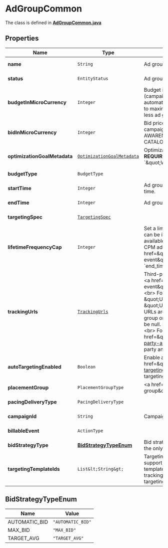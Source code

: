 

# AdGroupCommon

The class is defined in **[AdGroupCommon.java](../../src/main/java/org/openapitools/model/AdGroupCommon.java)**

## Properties

Name | Type | Description | Notes
------------ | ------------- | ------------- | -------------
**name** | `String` | Ad group name. |  [optional property]
**status** | `EntityStatus` | Ad group/entity status. |  [optional property]
**budgetInMicroCurrency** | `Integer` | Budget in micro currency. This field is **REQUIRED** for non-CBO (campaign budget optimization) campaigns.  A CBO campaign automatically generates ad group budgets from its campaign budget to maximize campaign outcome. A CBO campaign is limited to 70 or less ad groups. |  [optional property]
**bidInMicroCurrency** | `Integer` | Bid price in micro currency. This field is **REQUIRED** for the following campaign objective_type/billable_event combinations: AWARENESS/IMPRESSION, CONSIDERATION/CLICKTHROUGH, CATALOG_SALES/CLICKTHROUGH, VIDEO_VIEW/VIDEO_V_50_MRC. |  [optional property]
**optimizationGoalMetadata** | [`OptimizationGoalMetadata`](OptimizationGoalMetadata.md) | Optimization goals for objective-based performance campaigns. **REQUIRED** when campaign&#39;s &#x60;objective_type&#x60; is set to &#x60;\&quot;WEB_CONVERSION\&quot;&#x60;. |  [optional property]
**budgetType** | `BudgetType` |  |  [optional property]
**startTime** | `Integer` | Ad group start time. Unix timestamp in seconds. Defaults to current time. |  [optional property]
**endTime** | `Integer` | Ad group end time. Unix timestamp in seconds. |  [optional property]
**targetingSpec** | [`TargetingSpec`](TargetingSpec.md) |  |  [optional property]
**lifetimeFrequencyCap** | `Integer` | Set a limit to the number of times a promoted pin from this campaign can be impressed by a pinner within the past rolling 30 days. Only available for CPM (cost per mille (1000 impressions))  ad groups. A CPM ad group has an IMPRESSION &lt;a href&#x3D;\&quot;/docs/redoc/#section/Billable-event\&quot;&gt;billable_event&lt;/a&gt; value. This field **REQUIRES** the &#x60;end_time&#x60; field. |  [optional property]
**trackingUrls** | [`TrackingUrls`](TrackingUrls.md) | Third-party tracking URLs.&lt;br&gt; JSON object with the format: {\&quot;&lt;a href&#x3D;\&quot;/docs/redoc/#section/Tracking-URL-event\&quot;&gt;Tracking event enum&lt;/a&gt;\&quot;:[URL string array],...}&lt;br&gt; For example: {\&quot;impression\&quot;: [\&quot;URL1\&quot;, \&quot;URL2\&quot;], \&quot;click\&quot;: [\&quot;URL1\&quot;, \&quot;URL2\&quot;, \&quot;URL3\&quot;]}.&lt;br&gt;Up to three tracking URLs are supported for each event type. Tracking URLs set at the ad group or ad level can override those set at the campaign level. May be null. Pass in an empty object - {} - to remove tracking URLs.&lt;br&gt;&lt;br&gt; For more information, see &lt;a href&#x3D;\&quot;https://help.pinterest.com/en/business/article/third-party-and-dynamic-tracking\&quot; target&#x3D;\&quot;_blank\&quot;&gt;Third-party and dynamic tracking&lt;/a&gt;. |  [optional property]
**autoTargetingEnabled** | `Boolean` | Enable auto-targeting for ad group. Also known as &lt;a href&#x3D;\&quot;https://help.pinterest.com/en/business/article/expanded-targeting\&quot; target&#x3D;\&quot;_blank\&quot;&gt;\&quot;expanded targeting\&quot;&lt;/a&gt;. |  [optional property]
**placementGroup** | `PlacementGroupType` | &lt;a href&#x3D;\&quot;/docs/redoc/#section/Placement-group\&quot;&gt;Placement group&lt;/a&gt;. |  [optional property]
**pacingDeliveryType** | `PacingDeliveryType` |  |  [optional property]
**campaignId** | `String` | Campaign ID of the ad group. |  [optional property]
**billableEvent** | `ActionType` |  |  [optional property]
**bidStrategyType** | [**BidStrategyTypeEnum**](#BidStrategyTypeEnum) | Bid strategy type. For Campaigns with Video Completion objectives, the only supported bid strategy type is AUTOMATIC_BID. |  [optional property]
**targetingTemplateIds** | `List&lt;String&gt;` | Targeting template IDs applied to the ad group. We currently only support 1 targeting template per ad group. To use targeting templates, do not set any other targeting fields: targeting_spec, tracking_urls, auto_targeting_enabled, placement_group. To clear all targeting template IDs, set this field to [&#39;0&#39;]. |  [optional property]

















## BidStrategyTypeEnum

Name | Value
---- | -----
AUTOMATIC_BID | `"AUTOMATIC_BID"`
MAX_BID | `"MAX_BID"`
TARGET_AVG | `"TARGET_AVG"`



